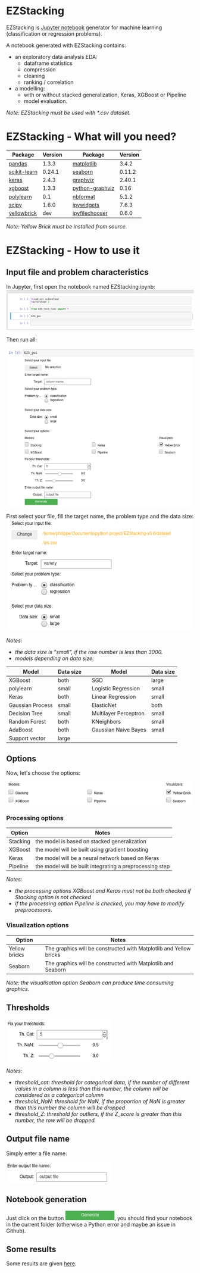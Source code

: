 # EZStacking
EZStacking is [Jupyter notebook](https://jupyter.org/) generator for machine learning (classification or regression problems).

A notebook generated with EZStacking contains: 
* an exploratory data analysis EDA:
  * dataframe statistics
  * compression
  * cleaning
  * ranking / correlation
* a modelling:
  * with or without stacked generalization, Keras, XGBoost or Pipeline
  * model evaluation.

_Note: EZStacking must be used with *.csv dataset._

# EZStacking - What will you need?
|Package                                                    | Version | |Package                                                    | Version |
|-----------------------------------------------------------|---------|-|-----------------------------------------------------------|---------| 
|[pandas](https://pandas.pydata.org/)                       | 1.3.3   | |[matplotlib](https://matplotlib.org/)                      | 3.4.2   | 
|[scikit-learn](https://scikit-learn.org/)                  | 0.24.1  | |[seaborn](https://seaborn.pydata.org/)                     | 0.11.2  |
|[keras](https://keras.io/)                                 | 2.4.3   | |[graphviz](https://graphviz.org/)                          | 2.40.1  |
|[xgboost](https://xgboost.readthedocs.io/en/latest/)       | 1.3.3   | |[python-graphviz](https://graphviz.org/)                   | 0.16    |
|[polylearn](https://contrib.scikit-learn.org/polylearn/)   | 0.1     | |[nbformat](https://nbformat.readthedocs.io/en/latest/)     | 5.1.2   |
|[scipy](https://www.scipy.org)                             | 1.6.0   | |[ipywidgets](https://ipywidgets.readthedocs.io/en/latest/) | 7.6.3   |
|[yellowbrick](https://www.scikit-yb.org)                   | dev     | |[ipyfilechooser](https://github.com/crahan/ipyfilechooser) | 0.6.0   |

_Note: Yellow Brick must be installed from source._

# EZStacking - How to use it

## Input file and problem characteristics

In Jupyter, first open the notebook named EZStacking.ipynb:
![First launch](/screenshots/EZStacking_first_launch.png)

Then run all:

![EZStacking GUI](/screenshots/EZStacking_gui.png)

First select your file, fill the target name, the problem type and the data size:
![EZStacking GUI](/screenshots/EZStacking_file_selection.png)

_Notes:_ 
* _the data size is "small", if the row number is less than 3000._
* _models depending on data size:_

|Model	                |Data size | |Model                 |Data size |
|----------------------|----------|-|----------------------|----------|
|XGBoost	              |both      | |SGD	                  |large     |
|polylearn	            |small     | |Logistic Regression	  |small     |
|Keras	                |both      | |Linear Regression	    |small     |
|Gaussian Process	     |small     | |ElasticNet	           |both      |
|Decision Tree	        |small     | |Multilayer Perceptron	|small     |
|Random Forest	        |both      | |KNeighbors	           |small     |
|AdaBoost	             |both      | |Gaussian Naive Bayes	 |small     |
|Support vector	       |large     | |

## Options
Now, let's choose the options:

![EZStacking GUI](/screenshots/EZStacking_options.png)

### Processing options
|Option   | Notes                                                   |
|---------|---------------------------------------------------------|
|Stacking | the model is based on stacked generalization            |
|XGBoost  | the model will be built using gradient boosting         |
|Keras    | the model will be a neural network based on Keras       |
|Pipeline | the model will be built integrating a preprocessing step|

_Notes:_ 
* _the processing options XGBoost and Keras must not be both checked if Stacking option is not checked_
* _if the processing option Pipeline is checked, you may have to modify preprocessors._

### Visualization options
|Option        | Notes                                                              |
|--------------|--------------------------------------------------------------------|
|Yellow bricks | The graphics will be constructed with Matplotlib and Yellow bricks |
|Seaborn       | The graphics will be constructed with Matplotlib and Seaborn       |

_Note: the visualisation option Seaborn can produce time consuming graphics._

## Thresholds
![EZStacking Thresholds](/screenshots/EZStacking_thresholds.png)

_Notes:_
* _threshold_cat: threshold for categorical data, if the number of different values in a column is less than this number, the column will be considered as a categorical column_
* _threshold_NaN: threshold for NaN, if the proportion of NaN is greater than this number the column will be dropped_
* _threshold_Z: threshold for outliers, if the Z_score is greater than this number, the row will be dropped._

## Output file name
Simply enter a file name:

![EZStacking Output](/screenshots/EZStacking_output.png)

## Notebook generation
Just click on the button ![EZStacking Generate](/screenshots/EZStacking_generate.png), you should find your notebook in the current folder (otherwise a Python error and maybe an issue in Github).

## Some results
Some results are given [here](https://github.com/phbillet/EZStacking/tree/main/examples).
